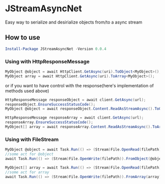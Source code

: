 # JStreamAsyncNet

Easy way to serialize and desirialize objects from/to a async stream

## How to use

```powershell
Install-Package JStreamAsyncNet -Version 0.0.4
```

### Using with HttpResponseMessage

```c#
MyObject @object = await HttpClient.GetAsync(uri).ToObject<MyObject>();
MyObject array = await HttpClient.GetAsync(uri).ToArray<MyObject>();
```

or if you want to have control with the response(here's implementation of methods used above)

```c#
HttpResponseMessage responseObject = await client.GetAsync(url);
responseObject.EnsureSuccessStatusCode();
MyObject @object = await responseObject.Content.ReadAsStreamAsync().ToObject<MyObject>();

HttpResponseMessage responseArray = await client.GetAsync(url);
responseArray.EnsureSuccessStatusCode();
MyObject[] array = await responseArray.Content.ReadAsStreamAsync().ToArray<MyObject>();
```

### Using with FileStream

```c#
MyObject @object = await Task.Run(() => (Stream)File.OpenRead(filePath)).ToObject<MyObject>();
//some act for @object
await Task.Run(() => (Stream)File.OpenWrite(filePath)).FromObject(@object);

MyObject[] array = await Task.Run(() => (Stream)File.OpenRead(filePath)).ToArray<MyObject>();
//some act for array
await Task.Run(() => (Stream)File.OpenWrite(filePath)).FromArray(array);
```
